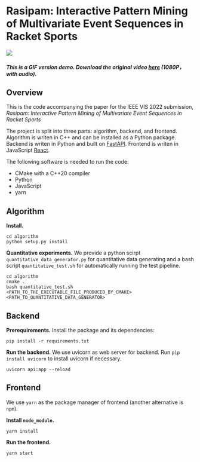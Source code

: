 # Rasipam: Interactive Pattern Mining of Multivariate Event Sequences in Racket Sports

![](./demo.gif)

#### *This is a GIF version demo. Download the original video [here](https://vis22-demo-video.s3.ap-southeast-1.amazonaws.com/demo.mp4?response-content-disposition=inline&X-Amz-Security-Token=IQoJb3JpZ2luX2VjEDQaDmFwLXNvdXRoZWFzdC0xIkcwRQIgR%2Bxb2FNathxl6mDEayhuoMiSMIqGmdNt527c%2FD%2Bedy8CIQCFtHU1cl4EdJu6haFjI8fWC82slt84oINKQrNn2sWu6CrtAgjN%2F%2F%2F%2F%2F%2F%2F%2F%2F%2F8BEAMaDDUzMjMzNDAzMTY0NCIM4VNjrix%2FcZ9wZRidKsECl0VuX%2BztluVq7VEe1f68ts7lgk8kxoYKmev7q3zFt6jNMGIG4%2FTsBurmPg2FSuQi0XNo1URv3XntriR%2BXzsab%2Bov2d7MLg3q4a2HbAfTzp2vtoYuSs5M0CZWCZ%2B%2BNQcAUw8fVXW%2FMRsFOeC8XI1Eiyethh0h7pzmAq8n0WuRkzvg9Umm%2Fsehcz3opMMBJ%2BBLcwcmrNjmbYAzzz8rfHAMNjCp9iS1xpSaP%2FjDFkbIhinfgmYkOslO5JjWV1w3di87Q%2Fd6bAdmFBWKBMjZQIBTDDkZbArR058a7%2BdnHl%2BxLZbsFTwG3RpUNATh5CDW4z5bz9uWH4hsUOp4%2Fgxq%2FUNrMjmzALmYOM1wV%2BN8UkXxgvT%2B6z%2BYr5iVxBvzaNOwqfzLMwKTPQqD9C7dXcCFFs1xuTs81zzMuhAWYcxuLpIEqC9KMNrWvpIGOrMC%2BLhbKsmvTK0DKj3NUkPplxpMKR2whm5wPqp6n4jZrfgVKm6PKFdHx6IYVRWk1pEqTz1d3LnkDKHAX1BIOCBHemqfjriKvO6jYk6rnm6x3s1ELFcr98D00pa7tV7DiaPMH%2FIagrb8Vy22nmbvfnO0lRSHja9SWxjJCkU4AbSxSo%2BZ%2FupSaXBnBZyyidgqdcANR%2B276PJ3t%2BDAmZ1%2B4zfF7sEL8ZRBoAhqHGoOH5HfRp%2FUL6rfXBywA5i1ZVKPorgrTKaJ5LSY%2BKJbvCkuIq3WN0OxfY2bXENWUaA%2BOP5JLj8eUkl75vwPiJuffLWU6Yrjk5imM3Pzm89OjifWnyL8Zd6%2FL9JyhxXv1U79eCXfXsLgykng4EQ7KBL5Suk1bBZOSCpH%2FB94p0lnsmziyVhmokzLFg%3D%3D&X-Amz-Algorithm=AWS4-HMAC-SHA256&X-Amz-Date=20220408T033210Z&X-Amz-SignedHeaders=host&X-Amz-Expires=300&X-Amz-Credential=ASIAXX4MUWMOE5TRWNPF%2F20220408%2Fap-southeast-1%2Fs3%2Faws4_request&X-Amz-Signature=6a6fcd5dddeab6d88834795449b4aa5d3c80b0713aedaf6ab6f5021ac2157eda) (1080P，with audio).*

## Overview

This is the code accompanying the paper for the IEEE VIS 2022 submission, *Rasipam: Interactive Pattern Mining of Multivariate Event Sequences in Racket Sports*

The project is split into three parts: algorithm, backend, and frontend. Algorithm is writen in C++ and can be installed as a Python package. Backend is writen in Python and built on [FastAPI](https://fastapi.tiangolo.com/). Frontend is writen in JavaScript [React](https://reactjs.org/).

The following software is needed to run the code:

- CMake with a C++20 compiler
- Python
- JavaScript
- yarn

## Algorithm

**Install.** 

```shell
cd algorithm
python setup.py install
```

**Quantitative experiments.** We provide a python scirpt `quantitative_data_generator.py` for quantitative data generating and a bash script `quantitative_test.sh` for automatically running the test pipeline.

```shell
cd algorithm
cmake .
bash quantitative_test.sh <PATH_TO_THE_EXECUTABLE_FILE_PRODUCED_BY_CMAKE> <PATH_TO_QUANTITATIVE_DATA_GENERATOR>
```

## Backend

**Prerequirements.** Install the package and its dependencies:

```shell
pip install -r requirements.txt
```

**Run the backend.** We use uvicorn as web server for backend. Run `pip install uvicorn` to install uvicorn if necessary.

```shell
uvicorn api:app --reload
```

## Frontend

We use `yarn` as the package manager of frontend (another alternative is `npm`).

**Install `node_module`.**

```shell
yarn install
```

**Run the frontend.**

```shell
yarn start
```

